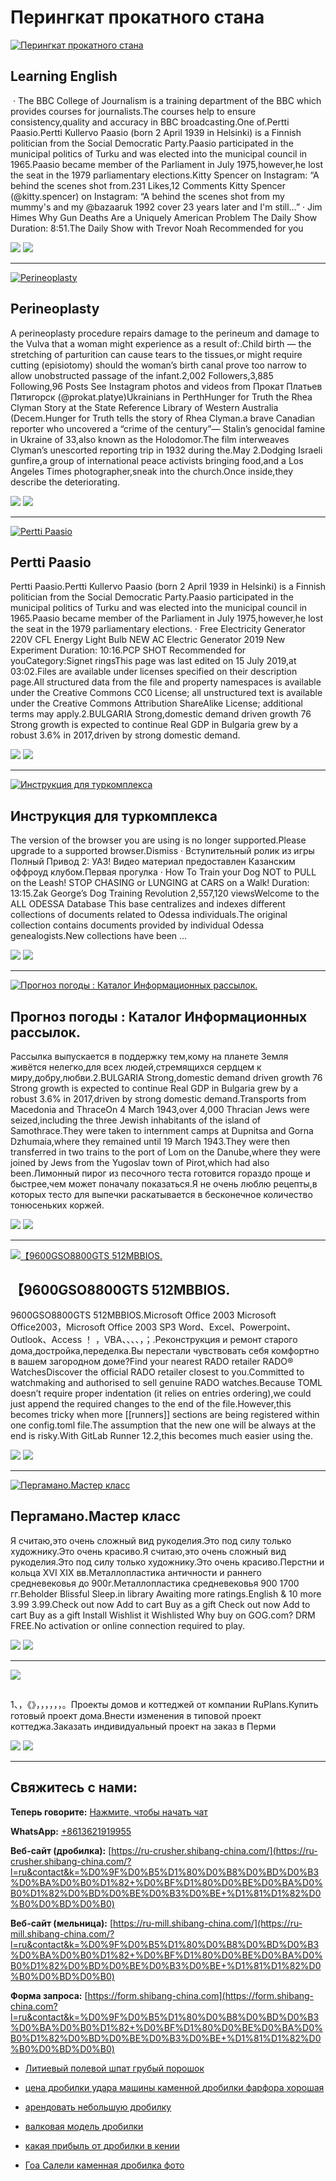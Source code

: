 # Перингкат прокатного стана

<a href="https://swt.shibang-china.com/?l=ru&img&k=%D0%9F%D0%B5%D1%80%D0%B8%D0%BD%D0%B3%D0%BA%D0%B0%D1%82+%D0%BF%D1%80%D0%BE%D0%BA%D0%B0%D1%82%D0%BD%D0%BE%D0%B3%D0%BE+%D1%81%D1%82%D0%B0%D0%BD%D0%B0" target="_blank">![Перингкат прокатного стана](http://static.shibang-china.com/all-800x300/1221.jpg)</a>

## Learning English
&nbsp;&#0183;&#32;The BBC College of Journalism is a training department of the BBC which provides courses for journalists.The courses help to ensure consistency,quality and accuracy in BBC broadcasting.One of.Pertti Paasio.Pertti Kullervo Paasio (born 2 April 1939 in Helsinki) is a Finnish politician from the Social Democratic Party.Paasio participated in the municipal politics of Turku and was elected into the municipal council in 1965.Paasio became member of the Parliament in July 1975,however,he lost the seat in the 1979 parliamentary elections.Kitty Spencer on Instagram: “A behind the scenes shot from.231 Likes,12 Comments Kitty Spencer (@kitty.spencer) on Instagram: “A behind the scenes shot from my mummy's and my @bazaaruk 1992 cover 23 years later and I'm still…”&nbsp;&#0183;&#32;Jim Himes Why Gun Deaths Are a Uniquely American Problem The Daily Show Duration: 8:51.The Daily Show with Trevor Noah Recommended for you


<a href="https://whatsapp.shibangsoft.com/WhatsApp.php" target="_blank" title="WhatsApp">![](http://static.shibang-china.com/icon/whatsapp.png)</a> <a href="https://swt.shibang-china.com/?l=ru&icon&k=%D0%9F%D0%B5%D1%80%D0%B8%D0%BD%D0%B3%D0%BA%D0%B0%D1%82+%D0%BF%D1%80%D0%BE%D0%BA%D0%B0%D1%82%D0%BD%D0%BE%D0%B3%D0%BE+%D1%81%D1%82%D0%B0%D0%BD%D0%B0" target="_blank">![](http://static.shibang-china.com/icon/chat-ru.png)</a>

---

<a href="https://swt.shibang-china.com/?l=ru&img&k=%D0%9F%D0%B5%D1%80%D0%B8%D0%BD%D0%B3%D0%BA%D0%B0%D1%82+%D0%BF%D1%80%D0%BE%D0%BA%D0%B0%D1%82%D0%BD%D0%BE%D0%B3%D0%BE+%D1%81%D1%82%D0%B0%D0%BD%D0%B0" target="_blank">![Perineoplasty](http://static.shibang-china.com/all-800x300/234.jpg)</a>

## Perineoplasty
A perineoplasty procedure repairs damage to the perineum and damage to the Vulva that a woman might experience as a result of:.Child birth — the stretching of parturition can cause tears to the tissues,or might require cutting (episiotomy) should the woman’s birth canal prove too narrow to allow unobstructed passage of the infant.2,002 Followers,3,885 Following,96 Posts See Instagram photos and videos from Прокат Платьев Пятигорск (@prokat.platye)Ukrainians in PerthHunger for Truth the Rhea Clyman Story at the State Reference Library of Western Australia (Decem.Hunger for Truth tells the story of Rhea Clyman.a brave Canadian reporter who uncovered a “crime of the century”— Stalin’s genocidal famine in Ukraine of 33,also known as the Holodomor.The film interweaves Clyman’s unescorted reporting trip in 1932 during the.May 2.Dodging Israeli gunfire,a group of international peace activists bringing food,and a Los Angeles Times photographer,sneak into the church.Once inside,they describe the deteriorating.


<a href="https://whatsapp.shibangsoft.com/WhatsApp.php" target="_blank" title="WhatsApp">![](http://static.shibang-china.com/icon/whatsapp.png)</a> <a href="https://swt.shibang-china.com/?l=ru&icon&k=%D0%9F%D0%B5%D1%80%D0%B8%D0%BD%D0%B3%D0%BA%D0%B0%D1%82+%D0%BF%D1%80%D0%BE%D0%BA%D0%B0%D1%82%D0%BD%D0%BE%D0%B3%D0%BE+%D1%81%D1%82%D0%B0%D0%BD%D0%B0" target="_blank">![](http://static.shibang-china.com/icon/chat-ru.png)</a>

---

<a href="https://swt.shibang-china.com/?l=ru&img&k=%D0%9F%D0%B5%D1%80%D0%B8%D0%BD%D0%B3%D0%BA%D0%B0%D1%82+%D0%BF%D1%80%D0%BE%D0%BA%D0%B0%D1%82%D0%BD%D0%BE%D0%B3%D0%BE+%D1%81%D1%82%D0%B0%D0%BD%D0%B0" target="_blank">![Pertti Paasio](http://static.shibang-china.com/all-800x300/477.jpg)</a>

## Pertti Paasio
Pertti Paasio.Pertti Kullervo Paasio (born 2 April 1939 in Helsinki) is a Finnish politician from the Social Democratic Party.Paasio participated in the municipal politics of Turku and was elected into the municipal council in 1965.Paasio became member of the Parliament in July 1975,however,he lost the seat in the 1979 parliamentary elections.&nbsp;&#0183;&#32;Free Electricity Generator 220V CFL Energy Light Bulb NEW AC Electric Generator 2019 New Experiment Duration: 10:16.PCP SHOT Recommended for youCategory:Signet ringsThis page was last edited on 15 July 2019,at 03:02.Files are available under licenses specified on their description page.All structured data from the file and property namespaces is available under the Creative Commons CC0 License; all unstructured text is available under the Creative Commons Attribution ShareAlike License; additional terms may apply.2.BULGARIA Strong,domestic demand driven growth 76 Strong growth is expected to continue Real GDP in Bulgaria grew by a robust 3.6% in 2017,driven by strong domestic demand.


<a href="https://whatsapp.shibangsoft.com/WhatsApp.php" target="_blank" title="WhatsApp">![](http://static.shibang-china.com/icon/whatsapp.png)</a> <a href="https://swt.shibang-china.com/?l=ru&icon&k=%D0%9F%D0%B5%D1%80%D0%B8%D0%BD%D0%B3%D0%BA%D0%B0%D1%82+%D0%BF%D1%80%D0%BE%D0%BA%D0%B0%D1%82%D0%BD%D0%BE%D0%B3%D0%BE+%D1%81%D1%82%D0%B0%D0%BD%D0%B0" target="_blank">![](http://static.shibang-china.com/icon/chat-ru.png)</a>

---

<a href="https://swt.shibang-china.com/?l=ru&img&k=%D0%9F%D0%B5%D1%80%D0%B8%D0%BD%D0%B3%D0%BA%D0%B0%D1%82+%D0%BF%D1%80%D0%BE%D0%BA%D0%B0%D1%82%D0%BD%D0%BE%D0%B3%D0%BE+%D1%81%D1%82%D0%B0%D0%BD%D0%B0" target="_blank">![Инструкция для туркомплекса](http://static.shibang-china.com/all-800x300/332.jpg)</a>

## Инструкция для туркомплекса
The version of the browser you are using is no longer supported.Please upgrade to a supported browser.Dismiss&nbsp;&#0183;&#32;Вступительный ролик из игры Полный Привод 2: УАЗ! Видео материал предоставлен Казанским оффроуд клубом.Первая прогулка&nbsp;&#0183;&#32;How To Train your Dog NOT to PULL on the Leash! STOP CHASING or LUNGING at CARS on a Walk! Duration: 13:15.Zak George’s Dog Training Revolution 2,557,120 viewsWelcome to the ALL ODESSA Database This base centralizes and indexes different collections of documents related to Odessa individuals.The original collection contains documents provided by individual Odessa genealogists.New collections have been …


<a href="https://whatsapp.shibangsoft.com/WhatsApp.php" target="_blank" title="WhatsApp">![](http://static.shibang-china.com/icon/whatsapp.png)</a> <a href="https://swt.shibang-china.com/?l=ru&icon&k=%D0%9F%D0%B5%D1%80%D0%B8%D0%BD%D0%B3%D0%BA%D0%B0%D1%82+%D0%BF%D1%80%D0%BE%D0%BA%D0%B0%D1%82%D0%BD%D0%BE%D0%B3%D0%BE+%D1%81%D1%82%D0%B0%D0%BD%D0%B0" target="_blank">![](http://static.shibang-china.com/icon/chat-ru.png)</a>

---

<a href="https://swt.shibang-china.com/?l=ru&img&k=%D0%9F%D0%B5%D1%80%D0%B8%D0%BD%D0%B3%D0%BA%D0%B0%D1%82+%D0%BF%D1%80%D0%BE%D0%BA%D0%B0%D1%82%D0%BD%D0%BE%D0%B3%D0%BE+%D1%81%D1%82%D0%B0%D0%BD%D0%B0" target="_blank">![Прогноз погоды : Каталог Информационных рассылок.](http://static.shibang-china.com/all-800x300/836.jpg)</a>

## Прогноз погоды : Каталог Информационных рассылок.
Рассылка выпускается в поддержку тем,кому на планете Земля живётся нелегко,для всех людей,стремящихся сердцем к миру,добру,любви.2.BULGARIA Strong,domestic demand driven growth 76 Strong growth is expected to continue Real GDP in Bulgaria grew by a robust 3.6% in 2017,driven by strong domestic demand.Transports from Macedonia and ThraceOn 4 March 1943,over 4,000 Thracian Jews were seized,including the three Jewish inhabitants of the island of Samothrace.They were taken to internment camps at Dupnitsa and Gorna Dzhumaia,where they remained until 19 March 1943.They were then transferred in two trains to the port of Lom on the Danube,where they were joined by Jews from the Yugoslav town of Pirot,which had also been.Лимонный пирог из песочного теста готовится гораздо проще и быстрее,чем может поначалу показаться.Я не очень люблю рецепты,в которых тесто для выпечки раскатывается в бесконечное количество тонюсеньких коржей.


<a href="https://whatsapp.shibangsoft.com/WhatsApp.php" target="_blank" title="WhatsApp">![](http://static.shibang-china.com/icon/whatsapp.png)</a> <a href="https://swt.shibang-china.com/?l=ru&icon&k=%D0%9F%D0%B5%D1%80%D0%B8%D0%BD%D0%B3%D0%BA%D0%B0%D1%82+%D0%BF%D1%80%D0%BE%D0%BA%D0%B0%D1%82%D0%BD%D0%BE%D0%B3%D0%BE+%D1%81%D1%82%D0%B0%D0%BD%D0%B0" target="_blank">![](http://static.shibang-china.com/icon/chat-ru.png)</a>

---

<a href="https://swt.shibang-china.com/?l=ru&img&k=%D0%9F%D0%B5%D1%80%D0%B8%D0%BD%D0%B3%D0%BA%D0%B0%D1%82+%D0%BF%D1%80%D0%BE%D0%BA%D0%B0%D1%82%D0%BD%D0%BE%D0%B3%D0%BE+%D1%81%D1%82%D0%B0%D0%BD%D0%B0" target="_blank">![【9600GSO8800GTS 512MBBIOS.](http://static.shibang-china.com/all-800x300/321.jpg)</a>

## 【9600GSO8800GTS 512MBBIOS.
9600GSO8800GTS 512MBBIOS.Microsoft Office 2003 Microsoft Office2003，Microsoft Office 2003 SP3 Word、Excel、Powerpoint、Outlook、Access ！ ，VBA、、、、，；.Реконструкция и ремонт старого дома,достройка,переделка.Вы перестали чувствовать себя комфортно в вашем загородном доме?Find your nearest RADO retailer RADO&#174; WatchesDiscover the official RADO retailer closest to you.Committed to watchmaking and authorised to sell genuine RADO watches.Because TOML doesn’t require proper indentation (it relies on entries ordering),we could just append the required changes to the end of the file.However,this becomes tricky when more [[runners]] sections are being registered within one config.toml file.The assumption that the new one will be always at the end is risky.With GitLab Runner 12.2,this becomes much easier using the.


<a href="https://whatsapp.shibangsoft.com/WhatsApp.php" target="_blank" title="WhatsApp">![](http://static.shibang-china.com/icon/whatsapp.png)</a> <a href="https://swt.shibang-china.com/?l=ru&icon&k=%D0%9F%D0%B5%D1%80%D0%B8%D0%BD%D0%B3%D0%BA%D0%B0%D1%82+%D0%BF%D1%80%D0%BE%D0%BA%D0%B0%D1%82%D0%BD%D0%BE%D0%B3%D0%BE+%D1%81%D1%82%D0%B0%D0%BD%D0%B0" target="_blank">![](http://static.shibang-china.com/icon/chat-ru.png)</a>

---

<a href="https://swt.shibang-china.com/?l=ru&img&k=%D0%9F%D0%B5%D1%80%D0%B8%D0%BD%D0%B3%D0%BA%D0%B0%D1%82+%D0%BF%D1%80%D0%BE%D0%BA%D0%B0%D1%82%D0%BD%D0%BE%D0%B3%D0%BE+%D1%81%D1%82%D0%B0%D0%BD%D0%B0" target="_blank">![Пергамано.Мастер класс](http://static.shibang-china.com/all-800x300/1445.jpg)</a>

## Пергамано.Мастер класс
Я считаю,это очень сложный вид рукоделия.Это под силу только художнику.Это очень красиво.Я считаю,это очень сложный вид рукоделия.Это под силу только художнику.Это очень красиво.Перстни и кольца XVI XIX вв.Металлопластика античности и раннего средневековья до 900г.Металлопластика средневековья 900 1700 гг.Beholder Blissful Sleep.in library Awaiting more ratings.English &amp; 10 more 3.99 3.99.Check out now Add to cart Buy as a gift Check out now Add to cart Buy as a gift Install Wishlist it Wishlisted Why buy on GOG.com? DRM FREE.No activation or online connection required to play.


<a href="https://whatsapp.shibangsoft.com/WhatsApp.php" target="_blank" title="WhatsApp">![](http://static.shibang-china.com/icon/whatsapp.png)</a> <a href="https://swt.shibang-china.com/?l=ru&icon&k=%D0%9F%D0%B5%D1%80%D0%B8%D0%BD%D0%B3%D0%BA%D0%B0%D1%82+%D0%BF%D1%80%D0%BE%D0%BA%D0%B0%D1%82%D0%BD%D0%BE%D0%B3%D0%BE+%D1%81%D1%82%D0%B0%D0%BD%D0%B0" target="_blank">![](http://static.shibang-china.com/icon/chat-ru.png)</a>

---

<a href="https://swt.shibang-china.com/?l=ru&img&k=%D0%9F%D0%B5%D1%80%D0%B8%D0%BD%D0%B3%D0%BA%D0%B0%D1%82+%D0%BF%D1%80%D0%BE%D0%BA%D0%B0%D1%82%D0%BD%D0%BE%D0%B3%D0%BE+%D1%81%D1%82%D0%B0%D0%BD%D0%B0" target="_blank">![](http://static.shibang-china.com/all-800x300/786.jpg)</a>

## 
1、，《》，，，，，，。Проекты домов и коттеджей от компании RuPlans.Купить готовый проект дома.Внести изменения в типовой проект коттеджа.Заказать индивидуальный проект на заказ в Перми

<a href="https://whatsapp.shibangsoft.com/WhatsApp.php" target="_blank" title="WhatsApp">![](http://static.shibang-china.com/icon/whatsapp.png)</a> <a href="https://swt.shibang-china.com/?l=ru&icon&k=%D0%9F%D0%B5%D1%80%D0%B8%D0%BD%D0%B3%D0%BA%D0%B0%D1%82+%D0%BF%D1%80%D0%BE%D0%BA%D0%B0%D1%82%D0%BD%D0%BE%D0%B3%D0%BE+%D1%81%D1%82%D0%B0%D0%BD%D0%B0" target="_blank">![](http://static.shibang-china.com/icon/chat-ru.png)</a>

---
## Свяжитесь с нами:

**Теперь говорите:** [Нажмите, чтобы начать чат](https://swt.shibang-china.com?l=ru&contact&k=%D0%9F%D0%B5%D1%80%D0%B8%D0%BD%D0%B3%D0%BA%D0%B0%D1%82+%D0%BF%D1%80%D0%BE%D0%BA%D0%B0%D1%82%D0%BD%D0%BE%D0%B3%D0%BE+%D1%81%D1%82%D0%B0%D0%BD%D0%B0)

**WhatsApp:**  [+8613621919955](https://whatsapp.shibangsoft.com/WhatsApp.php)

**Веб-сайт (дробилка):** [https://ru-crusher.shibang-china.com/](https://ru-crusher.shibang-china.com/?l=ru&contact&k=%D0%9F%D0%B5%D1%80%D0%B8%D0%BD%D0%B3%D0%BA%D0%B0%D1%82+%D0%BF%D1%80%D0%BE%D0%BA%D0%B0%D1%82%D0%BD%D0%BE%D0%B3%D0%BE+%D1%81%D1%82%D0%B0%D0%BD%D0%B0)

**Веб-сайт (мельница):** [https://ru-mill.shibang-china.com/](https://ru-mill.shibang-china.com/?l=ru&contact&k=%D0%9F%D0%B5%D1%80%D0%B8%D0%BD%D0%B3%D0%BA%D0%B0%D1%82+%D0%BF%D1%80%D0%BE%D0%BA%D0%B0%D1%82%D0%BD%D0%BE%D0%B3%D0%BE+%D1%81%D1%82%D0%B0%D0%BD%D0%B0)

**Форма запроса:** [https://form.shibang-china.com](https://form.shibang-china.com?l=ru&contact&k=%D0%9F%D0%B5%D1%80%D0%B8%D0%BD%D0%B3%D0%BA%D0%B0%D1%82+%D0%BF%D1%80%D0%BE%D0%BA%D0%B0%D1%82%D0%BD%D0%BE%D0%B3%D0%BE+%D1%81%D1%82%D0%B0%D0%BD%D0%B0)

* [Литиевый полевой шпат грубый порошок](../124/%D0%9B%D0%B8%D1%82%D0%B8%D0%B5%D0%B2%D1%8B%D0%B9%20%D0%BF%D0%BE%D0%BB%D0%B5%D0%B2%D0%BE%D0%B9%20%D1%88%D0%BF%D0%B0%D1%82%20%D0%B3%D1%80%D1%83%D0%B1%D1%8B%D0%B9%20%D0%BF%D0%BE%D1%80%D0%BE%D1%88%D0%BE%D0%BA.md)

* [цена дробилки удара машины каменной дробилки фарфора хорошая](../123/%D1%86%D0%B5%D0%BD%D0%B0%20%D0%B4%D1%80%D0%BE%D0%B1%D0%B8%D0%BB%D0%BA%D0%B8%20%D1%83%D0%B4%D0%B0%D1%80%D0%B0%20%D0%BC%D0%B0%D1%88%D0%B8%D0%BD%D1%8B%20%D0%BA%D0%B0%D0%BC%D0%B5%D0%BD%D0%BD%D0%BE%D0%B9%20%D0%B4%D1%80%D0%BE%D0%B1%D0%B8%D0%BB%D0%BA%D0%B8%20%D1%84%D0%B0%D1%80%D1%84%D0%BE%D1%80%D0%B0%20%D1%85%D0%BE%D1%80%D0%BE%D1%88%D0%B0%D1%8F.md)

* [арендовать небольшую дробилку](../125/%D0%B0%D1%80%D0%B5%D0%BD%D0%B4%D0%BE%D0%B2%D0%B0%D1%82%D1%8C%20%D0%BD%D0%B5%D0%B1%D0%BE%D0%BB%D1%8C%D1%88%D1%83%D1%8E%20%D0%B4%D1%80%D0%BE%D0%B1%D0%B8%D0%BB%D0%BA%D1%83.md)

* [валковая модель дробилки](../121/%D0%B2%D0%B0%D0%BB%D0%BA%D0%BE%D0%B2%D0%B0%D1%8F%20%D0%BC%D0%BE%D0%B4%D0%B5%D0%BB%D1%8C%20%D0%B4%D1%80%D0%BE%D0%B1%D0%B8%D0%BB%D0%BA%D0%B8.md)

* [какая прибыль от дробилки в кении](../121/%D0%BA%D0%B0%D0%BA%D0%B0%D1%8F%20%D0%BF%D1%80%D0%B8%D0%B1%D1%8B%D0%BB%D1%8C%20%D0%BE%D1%82%20%D0%B4%D1%80%D0%BE%D0%B1%D0%B8%D0%BB%D0%BA%D0%B8%20%D0%B2%20%D0%BA%D0%B5%D0%BD%D0%B8%D0%B8.md)

* [Гоа Салели каменная дробилка фото](../125/%D0%93%D0%BE%D0%B0%20%D0%A1%D0%B0%D0%BB%D0%B5%D0%BB%D0%B8%20%D0%BA%D0%B0%D0%BC%D0%B5%D0%BD%D0%BD%D0%B0%D1%8F%20%D0%B4%D1%80%D0%BE%D0%B1%D0%B8%D0%BB%D0%BA%D0%B0%20%D1%84%D0%BE%D1%82%D0%BE.md)